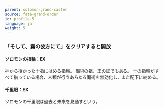 ```yaml
---
parent: solomon-grand-caster
source: fate-grand-order
id: profile-5
language: ja
weight: 5
---
```


### 「そして、霧の彼方にて」をクリアすると開放

#### ソロモンの指輪：EX

神から授かった十指にはめる指輪。
魔術の祖、王の証でもある。
十の指輪がすべて揃っている場合、人類が行うあらゆる魔術を無効化し、また配下に納める。

#### 千里眼：EX

ソロモンの千里眼は過去と未来を見通すという。
